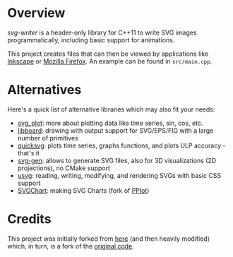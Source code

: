 # Overview
*svg-writer* is a header-only library for C++11 to write SVG images programmatically, including basic support for animations.

This project creates files that can then be viewed by applications like [Inkscape](https://inkscape.org/) or [Mozilla Firefox](https://www.mozilla.org/en-US/firefox/new/). An example can be found in `src/main.cpp`.

# Alternatives
Here's a quick list of alternative libraries which may also fit your needs:
- [svg_plot](https://github.com/pabristow/svg_plot): more about plotting data like time series, sin, cos, etc.
- [libboard](https://github.com/c-koi/libboard): drawing with output support for SVG/EPS/FIG with a large number of primitives
- [quicksvg](https://github.com/NAThompson/quicksvg): plots time series, graphs functions, and plots ULP accuracy - that's it
- [svg-gen](https://github.com/carlos-urena/svg-gen): allows to generate SVG files, also for 3D visualizations (2D projections), no CMake support
- [usvg](https://github.com/styluslabs/usvg): reading, writing, modifying, and rendering SVGs with basic CSS support
- [SVGChart](https://github.com/davecom/SVGChart): making SVG Charts (fork of [PPlot](http://pplot.sourceforge.net/))

# Credits
This project was initially forked from [here](https://github.com/adishavit/simple-svg) (and then heavily modified) which, in turn, is a fork of the [original code](https://code.google.com/archive/p/simple-svg/).
